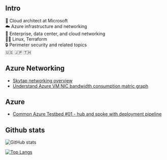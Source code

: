 ## Intro

💼 Cloud architect at Microsoft  
☁️ Azure infrastructure and networking  
🛜 Enterprise, data center, and cloud networking  
🧑‍💻 Linux, Terraform  
🔒 Perimeter security and related topics  
🇺🇸 🇯🇵 🇹🇭  

## Azure Networking

- [Skytap networking overview](https://github.com/poomnupong/azure-networking/blob/main/001-skytap-networking-overview)
- [Understand Azure VM NIC bandwidth consumption matric graph](https://github.com/poomnupong/azure-networking/blob/main/003-understand-azvm-bw-graph)

## Azure

- [Common Azure Testbed #01 - hub and spoke with deployment pipeline](https://github.com/poomnupong/azure-cat01)


## Github stats

![GitHub stats](https://github-readme-stats.vercel.app/api?username=poomnupong&show_icons=true)  

[![Top Langs](https://github-readme-stats.vercel.app/api/top-langs/?username=poomnupong)](https://github.com/anuraghazra/github-readme-stats)  
